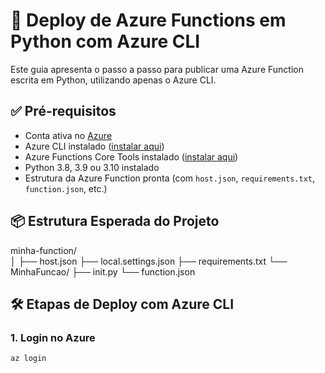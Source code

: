 ﻿# 🚀 Deploy de Azure Functions em Python com Azure CLI

Este guia apresenta o passo a passo para publicar uma Azure Function escrita em Python, utilizando apenas o Azure CLI.

## ✅ Pré-requisitos

- Conta ativa no [Azure](https://portal.azure.com)
- Azure CLI instalado ([instalar aqui](https://learn.microsoft.com/pt-br/cli/azure/install-azure-cli))
- Azure Functions Core Tools instalado ([instalar aqui](https://learn.microsoft.com/pt-br/azure/azure-functions/functions-run-local))
- Python 3.8, 3.9 ou 3.10 instalado
- Estrutura da Azure Function pronta (com `host.json`, `requirements.txt`, `function.json`, etc.)

## 📦 Estrutura Esperada do Projeto

minha-function/     
                │
                ├── host.json 
                ├── local.settings.json 
                ├── requirements.txt 
                └── MinhaFuncao/ 
                                ├── init.py 
                                └── function.json
## 🛠️ Etapas de Deploy com Azure CLI

### 1. Login no Azure

```bash
az login

